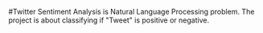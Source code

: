 #Twitter Sentiment Analysis is Natural Language Processing problem. The project is about classifying if "Tweet" is positive or negative.
